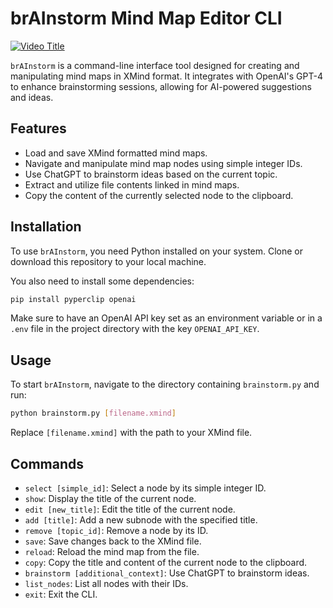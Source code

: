 


# brAInstorm Mind Map Editor CLI
[![Video Title](https://img.youtube.com/vi/V7i2284UoEk/0.jpg)](https://www.youtube.com/watch?v=V7i2284UoEk)

`brAInstorm` is a command-line interface tool designed for creating and manipulating mind maps in XMind format. It integrates with OpenAI's GPT-4 to enhance brainstorming sessions, allowing for AI-powered suggestions and ideas.

## Features

- Load and save XMind formatted mind maps.
- Navigate and manipulate mind map nodes using simple integer IDs.
- Use ChatGPT to brainstorm ideas based on the current topic.
- Extract and utilize file contents linked in mind maps.
- Copy the content of the currently selected node to the clipboard.

## Installation

To use `brAInstorm`, you need Python installed on your system. Clone or download this repository to your local machine.

You also need to install some dependencies:

```bash
pip install pyperclip openai
```

Make sure to have an OpenAI API key set as an environment variable or in a `.env` file in the project directory with the key `OPENAI_API_KEY`.

## Usage

To start `brAInstorm`, navigate to the directory containing `brainstorm.py` and run:

```bash
python brainstorm.py [filename.xmind]
```

Replace `[filename.xmind]` with the path to your XMind file.

## Commands

- `select [simple_id]`: Select a node by its simple integer ID.
- `show`: Display the title of the current node.
- `edit [new_title]`: Edit the title of the current node.
- `add [title]`: Add a new subnode with the specified title.
- `remove [topic_id]`: Remove a node by its ID.
- `save`: Save changes back to the XMind file.
- `reload`: Reload the mind map from the file.
- `copy`: Copy the title and content of the current node to the clipboard.
- `brainstorm [additional_context]`: Use ChatGPT to brainstorm ideas.
- `list_nodes`: List all nodes with their IDs.
- `exit`: Exit the CLI.

